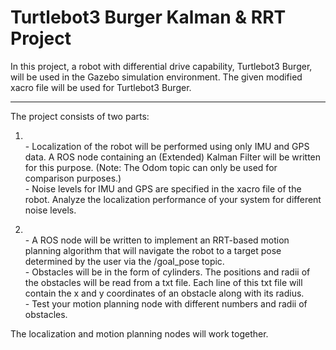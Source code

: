 # Turtlebot3 Burger Kalman & RRT Project

In this project, a robot with differential drive capability, Turtlebot3 Burger, will be used in the Gazebo simulation environment. The given modified xacro file will be used for Turtlebot3 Burger.

---

The project consists of two parts:

1.  <br /> - Localization of the robot will be performed using only IMU and GPS data. A ROS node containing an (Extended) Kalman Filter will be written for this purpose. (Note: The Odom topic can only be used for comparison purposes.) <br /> - Noise levels for IMU and GPS are specified in the xacro file of the robot. Analyze the localization performance of your system for different noise levels.

2. <br /> - A ROS node will be written to implement an RRT-based motion planning algorithm that will navigate the robot to a target pose determined by the user via the /goal_pose topic. <br /> - Obstacles will be in the form of cylinders. The positions and radii of the obstacles will be read from a txt file. Each line of this txt file will contain the x and y coordinates of an obstacle along with its radius. <br /> - Test your motion planning node with different numbers and radii of obstacles.

The localization and motion planning nodes will work together.
